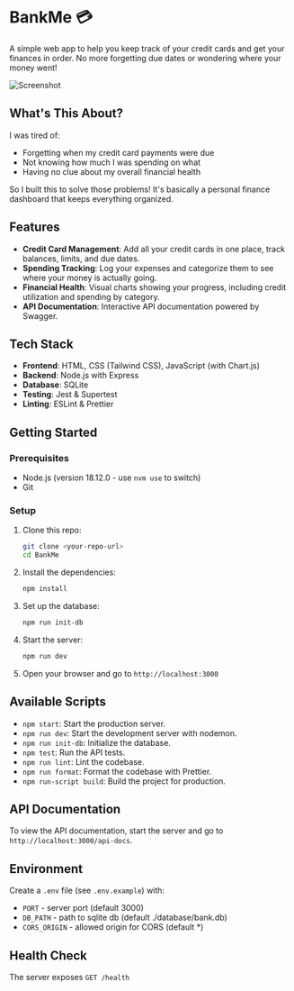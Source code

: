 # BankMe 💳

A simple web app to help you keep track of your credit cards and get your finances in order. No more forgetting due dates or wondering where your money went!

![Screenshot](docs/screenshot.png)

## What's This About?

I was tired of:

-   Forgetting when my credit card payments were due
-   Not knowing how much I was spending on what
-   Having no clue about my overall financial health

So I built this to solve those problems! It's basically a personal finance dashboard that keeps everything organized.

## Features

-   **Credit Card Management**: Add all your credit cards in one place, track balances, limits, and due dates.
-   **Spending Tracking**: Log your expenses and categorize them to see where your money is actually going.
-   **Financial Health**: Visual charts showing your progress, including credit utilization and spending by category.
-   **API Documentation**: Interactive API documentation powered by Swagger.

## Tech Stack

-   **Frontend**: HTML, CSS (Tailwind CSS), JavaScript (with Chart.js)
-   **Backend**: Node.js with Express
-   **Database**: SQLite
-   **Testing**: Jest & Supertest
-   **Linting**: ESLint & Prettier

## Getting Started

### Prerequisites

-   Node.js (version 18.12.0 - use `nvm use` to switch)
-   Git

### Setup

1.  Clone this repo:
    ```bash
    git clone <your-repo-url>
    cd BankMe
    ```
2.  Install the dependencies:
    ```bash
    npm install
    ```
3.  Set up the database:
    ```bash
    npm run init-db
    ```
4.  Start the server:
    ```bash
    npm run dev
    ```
5.  Open your browser and go to `http://localhost:3000`

## Available Scripts

-   `npm start`: Start the production server.
-   `npm run dev`: Start the development server with nodemon.
-   `npm run init-db`: Initialize the database.
-   `npm test`: Run the API tests.
-   `npm run lint`: Lint the codebase.
-   `npm run format`: Format the codebase with Prettier.
-   `npm run-script build`: Build the project for production.

## API Documentation

To view the API documentation, start the server and go to `http://localhost:3000/api-docs`.

## Environment

Create a `.env` file (see `.env.example`) with:

- `PORT` - server port (default 3000)
- `DB_PATH` - path to sqlite db (default ./database/bank.db)
- `CORS_ORIGIN` - allowed origin for CORS (default *)

## Health Check

The server exposes `GET /health`